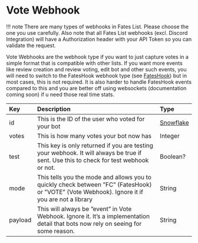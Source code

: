 # Vote Webhook

!!! note
    There are many types of webhooks in Fates List. Please choose the one you use carefully. Also note that all Fates List webhooks (excl. Discord Integration) will have a Authorization header with your API Token so you can validate the request.

Vote Webhooks are the webhook type if you want to just capture votes in a simple format that is compatible with other lists. If you want more events like review creation and review voting, edit bot and other such events, you will need to switch to the FatesHook webhook type (see [FatesHook](fateshook.md)) but in most cases, this is not required. It is also harder to handle FatesHook events compared to this and you are better off using websockets (documentation coming soon) if u need those real time stats.

| Key | Description | Type |
| :--- | :--- | :--- |
| id | This is the ID of the user who voted for your bot | [Snowflake](../structures/basic-structures.md#terminology) |
| votes | This is how many votes your bot now has | Integer |
| test | This key is only returned if you are testing your webhook. It will always be true if sent. Use this to check for test webhook or not. | Boolean? |
| mode | This tells you the mode and allows you to quickly check between ”FC” (FatesHook) or ”VOTE” (Vote Webhook). Ignore it if you are not a library | String |
| payload | This will always be ”event” in Vote Webhook. Ignore it. It’s a implementation detail that bots now rely on seeing for some reason. | String |
